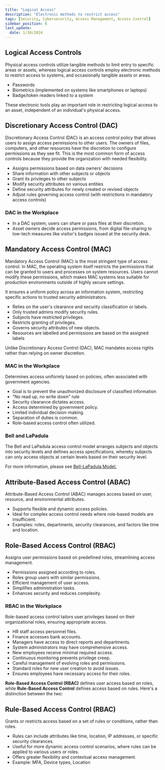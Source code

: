 ```yaml
---
title: "Logical Access"
description: "Electronic methods to restrict access"
tags: [Security, Cybersecurity, Access Management, Access Control]
sidebar_position: 8
last_update:
  date: 1/30/2024
---
```


## Logical Access Controls

Physical access controls utilize tangible methods to limit entry to specific areas or assets, whereas logical access controls employ electronic methods to restrict access to systems, and occasionally tangible assets or areas. 

- Passwords
- Biometrics (implemented on systems like smartphones or laptops)
- Badge/token readers linked to a system

These electronic tools play an important role in restricting logical access to an asset, independent of an individual's physical access.

## Discretionary Access Control (DAC)

Discretionary Access Control (DAC) is an access control policy that allows users to assign access permissions to other users. The owners of files, computers, and other resources have the discretion to configure permissions as they see fit. This is the most common form of access controls because they provide the organization with needed flexibility.

- Assigns permissions based on data owners' decisions
- Share information with other subjects or objects
- Grant its privileges to other subjects
- Modify security attributes on various entities
- Define security attributes for newly created or revised objects
- Adjust rules governing access control (with restrictions in mandatory access controls)

### DAC in the Workplace

- In a DAC system, users can share or pass files at their discretion. 
- Asset owners decide access permissions, from digital file-sharing to low-tech measures like visitor's badges issued at the security desk.

## Mandatory Access Control (MAC)

Mandatory Access Control (MAC) is the most stringent type of access control. In MAC, the operating system itself restricts the permissions that can be granted to users and processes on system resources. Users cannot modify these permissions, which makes MAC systems less suitable for production environments outside of highly secure settings.

It ensures a uniform policy across an information system, restricting specific actions to trusted security administrators. 

- Relies on the user's clearance and security classification or labels.
- Only trusted admins modify security rules.
- Subjects have restricted privileges.
- Restricts granting of privileges.
- Governs security attributes of new objects.
- Resources are labelled and permissions are based on the assigned labels

Unlike Discretionary Access Control (DAC), MAC mandates access rights rather than relying on owner discretion.

### MAC in the Workplace

Determines access uniformly based on policies, often associated with government agencies.

- Goal is to prevent the unauthorized disclosure of classified information
- "No read up, no write down" rule
- Security clearance dictates access.
- Access determined by government policy.
- Limited individual decision-making.
- Separation of duties is common.
- Role-based access control often utilized.

### Bell and LaPadula 

The Bell and LaPadula access control model arranges subjects and objects into security levels and defines access specifications, whereby subjects can only access objects at certain levels based on their security level.

For more information, please see [Bell-LaPadula Model.](/docs/003-Security-Architecture/002-Security-Models.md#bell-lapadula-model)


## Attribute-Based Access Control (ABAC)

Attribute-Based Access Control (ABAC) manages access based on user, resource, and environmental attributes.
- Supports flexible and dynamic access policies.
- Ideal for complex access control needs where role-based models are insufficient.
- Examples: roles, departments, security clearances, and factors like time and location.

## Role-Based Access Control (RBAC) 

Assigns user permissions based on predefined roles, streamlining access management.

- Permissions assigned according to roles.
- Roles group users with similar permissions.
- Efficient management of user access.
- Simplifies administration tasks.
- Enhances security and reduces complexity.

### RBAC in the Workplace

Role-based access control tailors user privileges based on their organizational roles, ensuring appropriate access.

- HR staff access personnel files.
- Finance accesses bank accounts.
- Managers have access to direct reports and departments.
- System administrators may have comprehensive access.
- New employees receive minimal required access.
- Continuous monitoring prevents privilege creep.
- Careful management of evolving roles and permissions.
- Standard roles for new user creation to avoid issues.
- Ensures employees have necessary access for their roles.

**Role-Based Access Control (RBAC)** defines user access based on roles, while **Rule-Based Access Control** defines access based on rules. Here's a distinction between the two:

## Rule-Based Access Control (RBAC)

Grants or restricts access based on a set of rules or conditions, rather than roles.

- Rules can include attributes like time, location, IP addresses, or specific security clearances.
- Useful for more dynamic access control scenarios, where rules can be applied to various users or roles.
- Offers greater flexibility and contextual access management.
- Example: MFA, Device types, Location